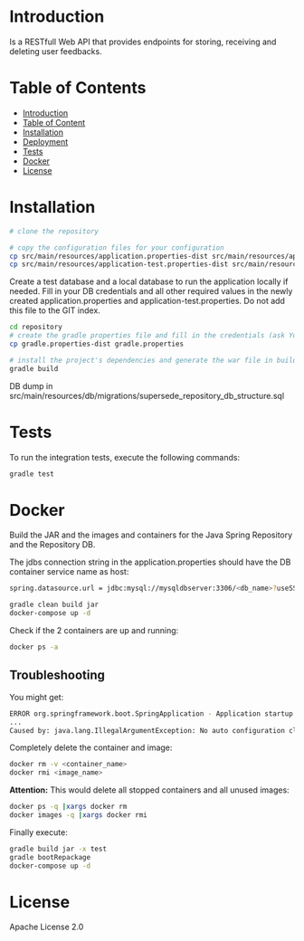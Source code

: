 # Introduction

Is a RESTfull Web API that provides endpoints for storing, receiving and deleting user feedbacks.

# Table of Contents

- [Introduction](#introduction)
- [Table of Content](#table-of-content)
- [Installation](#installation)
- [Deployment](#deployment)
- [Tests](#tests)
- [Docker](#docker)
- [License](#license)

# Installation

```bash
# clone the repository

# copy the configuration files for your configuration
cp src/main/resources/application.properties-dist src/main/resources/application.properties
cp src/main/resources/application-test.properties-dist src/main/resources/application-test.properties
```

Create a test database and a local database to run the application locally if needed. Fill in your DB credentials and all other required values in the newly created application.properties and application-test.properties. Do not add this file to the GIT index.

```bash
cd repository
# create the gradle properties file and fill in the credentials (ask Yosu <jesus.gorronogoitia@atos.net> or Ronnie <ronnieschaniel@gmail.com>)
cp gradle.properties-dist gradle.properties 

# install the project's dependencies and generate the war file in build/libs/
gradle build
```

DB dump in src/main/resources/db/migrations/supersede_repository_db_structure.sql

# Tests

To run the integration tests, execute the following commands:

```bash
gradle test
```

# Docker

Build the JAR and the images and containers for the Java Spring Repository and the Repository DB. 

The jdbs connection string in the application.properties should have the DB container service name as host:

```bash
spring.datasource.url = jdbc:mysql://mysqldbserver:3306/<db_name>?useSSL=false
```

```bash
gradle clean build jar
docker-compose up -d
```

Check if the 2 containers are up and running:
 
```bash
docker ps -a  
```

## Troubleshooting

You might get: 
```bash
ERROR org.springframework.boot.SpringApplication - Application startup failed
...
Caused by: java.lang.IllegalArgumentException: No auto configuration classes found in META-INF/spring.factories. If you are using a custom packaging, make sure that file is correct.
```

Completely delete the container and image: 
```bash
docker rm -v <container_name>
docker rmi <image_name>
```

**Attention:** This would delete all stopped containers and all unused images:
```bash
docker ps -q |xargs docker rm
docker images -q |xargs docker rmi
```

Finally execute:
```bash
gradle build jar -x test
gradle bootRepackage
docker-compose up -d 
```


# License

Apache License 2.0
